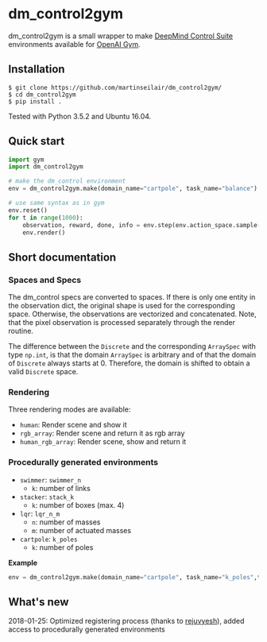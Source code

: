 # dm_control2gym

dm_control2gym is a small wrapper to make [DeepMind Control Suite](https://github.com/deepmind/dm_control) environments available for [OpenAI Gym](https://github.com/openai/gym).

## Installation

```shell
$ git clone https://github.com/martinseilair/dm_control2gym/
$ cd dm_control2gym
$ pip install .
```

Tested with Python 3.5.2 and Ubuntu 16.04.

## Quick start

```python
import gym
import dm_control2gym

# make the dm_control environment
env = dm_control2gym.make(domain_name="cartpole", task_name="balance")

# use same syntax as in gym
env.reset()
for t in range(1000):
    observation, reward, done, info = env.step(env.action_space.sample()) # take a random action
    env.render()

```

## Short documentation

### Spaces and Specs

The dm_control specs are converted to spaces. If there is only one entity in the observation dict, the original shape is used for the corresponding space. Otherwise, the observations are vectorized and concatenated.
Note, that the pixel observation is processed separately through the render routine.

The difference between the `Discrete` and the corresponding `ArraySpec` with type `np.int`, is that the domain `ArraySpec` is arbitrary and of that the domain of `Discrete` always starts at 0. Therefore, the domain is shifted  to obtain a valid `Discrete` space.

### Rendering
Three rendering modes are available:

* `human`: Render scene and show it
* `rgb_array`: Render scene and return it as rgb array
* `human_rgb_array`: Render scene, show and return it

### Procedurally generated environments

* `swimmer`: `swimmer_n`
    - `k`: number of links
* `stacker`: `stack_k`
    - `k`: number of boxes (max. 4)
* `lqr`: `lqr_n_m`
    - `n`: number of masses
    - `m`: number of actuated masses
* `cartpole`: `k_poles`
    - `k`: number of poles
    
__Example__

```python
env = dm_control2gym.make(domain_name="cartpole", task_name="k_poles",task_kwargs={'k':10})
```

## What's new

2018-01-25: Optimized registering process (thanks to [rejuvyesh](https://github.com/rejuvyesh)), added access to procedurally generated environments

